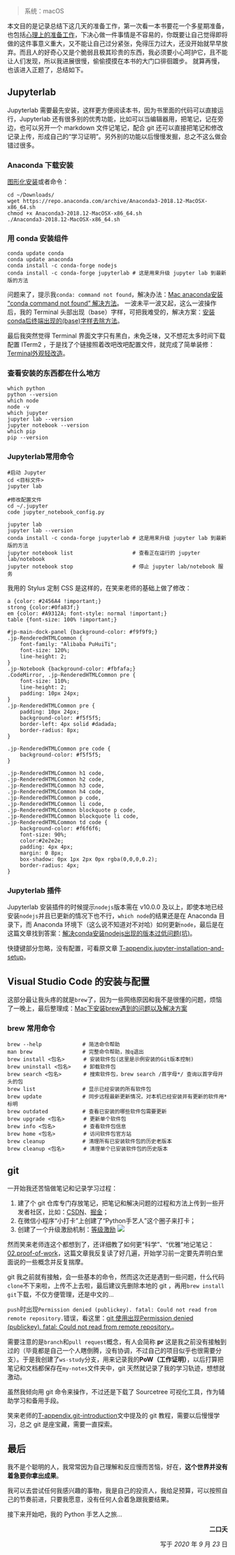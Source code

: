 >系统：macOS

本文目的是记录总结下这几天的准备工作，第一次看一本书要花一个多星期准备，也包括[心理上的准备工作](./reference-document/01.自学前的心理建设.xmind)，下决心做一件事情是不容易的，你既要让自己觉得即将做的这件事意义重大，又不能让自己过分紧张，免得压力过大，还没开始就早早放弃。而且人的好奇心又是个脆弱且极其珍贵的东西，我必须要小心呵护它，且不能让人们发现，所以我进展很慢，偷偷摸摸在本书的大门口徘徊踱步。
就算再慢，也该进入正题了，总结如下。

## Jupyterlab
Jupyterlab 需要最先安装，这样更方便阅读本书，因为书里面的代码可以直接运行，Jupyterlab 还有很多别的优秀功能，比如可以当编辑器用，把笔记，记在旁边，也可以另开一个 markdown 文件记笔记，配合 git 还可以直接把笔记和修改记录上传，形成自己的“学习证明”。另外别的功能以后慢慢发掘，总之不这么做会错过很多。

### Anaconda 下载安装
[图形化安装](https://docs.anaconda.com/anaconda/install/)或者命令：
```
cd ~/Downloads/
wget https://repo.anaconda.com/archive/Anaconda3-2018.12-MacOSX-x86_64.sh
chmod +x Anaconda3-2018.12-MacOSX-x86_64.sh
./Anaconda3-2018.12-MacOSX-x86_64.sh
```


### 用 conda 安装组件
```
conda update conda
conda update anaconda
conda install -c conda-forge nodejs
conda install -c conda-forge jupyterlab # 这是用来升级 jupyter lab 到最新版的方法
```
问题来了，提示我`conda: command not found`，解决办法：[Mac anaconda安装 “conda command not found” 解决方法](https://blog.csdn.net/wangwangstone/article/details/105056892)。
一波未平一波又起，这么一波操作后，我的 Terminal 头部出现（base）字样，可把我难受的，解决方案：[安装conda后终端出现的(base)字样去除方法](https://blog.csdn.net/weixin_40082526/article/details/108730705)。

最后我突然觉得 Terminal 界面文字只有黑白，未免乏味，又不想花太多时间下载配置 ITerm2 ，于是找了个链接照着改吧改吧配置文件，就完成了简单装修：[Terminal外观轻改造](https://blog.csdn.net/weixin_40082526/article/details/108726135)。


### 查看安装的东西都在什么地方
```
which python
python --version
which node
node -v
which jupyter
jupyter lab --version
jupyter notebook --version
which pip
pip --version
```

### Jupyterlab常用命令
```
#启动 Jupyter
cd <目标文件>
jupyter lab

#修改配置文件
cd ~/.jupyter
code jupyter_notebook_config.py

jupyter lab
jupyter lab --version
conda install -c conda-forge jupyterlab # 这是用来升级 jupyter lab 到最新版的方法
jupyter notebook list                   # 查看正在运行的 jupyter lab/notebook
jupyter notebook stop                   # 停止 jupyter lab/notebook 服务
```
我用的 Stylus 定制 CSS 是这样的，在笑来老师的基础上做了修改：
```
a {color: #2456A4 !important;}
strong {color:#0fa83f;}
em {color: #A9312A; font-style: normal !important;}
table {font-size: 100% !important;}

#jp-main-dock-panel {background-color: #f9f9f9;}
.jp-RenderedHTMLCommon {
    font-family: "Alibaba PuHuiTi"; 
    font-size: 120%;
    line-height: 2;
}
.jp-Notebook {background-color: #fbfafa;}
.CodeMirror, .jp-RenderedHTMLCommon pre {
    font-size: 110%;
    line-height: 2;
    padding: 10px 24px;
}
.jp-RenderedHTMLCommon pre {
    padding: 10px 24px;
    background-color: #f5f5f5;
    border-left: 4px solid #dadada;
    border-radius: 8px;
}

.jp-RenderedHTMLCommon pre code {
    background-color: #f5f5f5;
}

.jp-RenderedHTMLCommon h1 code,
.jp-RenderedHTMLCommon h2 code,
.jp-RenderedHTMLCommon h3 code,
.jp-RenderedHTMLCommon h4 code,
.jp-RenderedHTMLCommon p code,
.jp-RenderedHTMLCommon li code,
.jp-RenderedHTMLCommon blockquote p code,
.jp-RenderedHTMLCommon blockquote li code,
.jp-RenderedHTMLCommon td code {
    background-color: #f6f6f6;
    font-size: 90%;
    color:#2e2e2e;
    padding: 4px 4px;
    margin: 0 8px;
    box-shadow: 0px 1px 2px 0px rgba(0,0,0,0.2);
    border-radius: 4px;
}
```
### Jupyterlab 插件
Jupyterlab 安装插件的时候提示`nodejs`版本需在 v10.0.0 及以上，即使本地已经安装`nodejs`并且已更新的情况下也不行，`which node`的结果还是在 Anaconda 目录下，而 Anaconda 环境下（这么说不知道对不对哈）如何更新`node`，最后是在这篇文章找到答案：[解决conda安装nodejs出现的版本过低问题(坑)](https://blog.csdn.net/Geoffrey_Zflyee/article/details/107904583)。

快捷键部分忽略，没有配置，可看原文章 [T-appendix.jupyter-installation-and-setup](../T-appendix.jupyter-installation-and-setup.ipynb)。

## Visual Studio Code 的安装与配置
这部分最让我头疼的就是`brew`了，因为一些网络原因和我不是很懂的问题，烦恼了一晚上，最后整理成：[Mac下安装brew遇到的问题以及解决方案](https://blog.csdn.net/weixin_40082526/article/details/108665275)

### brew 常用命令
```
brew --help             # 简洁命令帮助                                   
man brew                # 完整命令帮助，按q退出
brew install <包名>      # 安装软件包(这里是示例安装的Git版本控制)
brew uninstall <包名>    # 卸载软件包
brew search <包名>       # 搜索软件包，brew search /首字母*/ 查询以首字母开头的包
brew list               # 显示已经安装的所有软件包
brew update             # 同步远程最新更新情况，对本机已经安装并有更新的软件用*标明
brew outdated           # 查看已安装的哪些软件包需要更新
brew upgrade <包名>      # 更新单个软件包
brew info <包名>         # 查看软件包信息
brew home <包名>         # 访问软件包官方站
brew cleanup            # 清理所有已安装软件包的历史老版本
brew cleanup <包名>      # 清理单个已安装软件包的历史版本
```


## git
一开始我还苦恼做笔记和记录学习过程：
1. 建了个 git 仓库专门存放笔记，把笔记和解决问题的过程和方法上传到一些开发者社区，比如：[CSDN](https://blog.csdn.net/weixin_40082526)、[掘金](https://juejin.im/user/1926000099480967)；
2. 在微信小程序“小打卡”上创建了“Python手艺人”这个圈子来打卡；
3. 创建了一个升级激励机制：[等级激励](./reference-document/02.等级激励.numbers)
    ![](https://tva1.sinaimg.cn/large/007S8ZIlly1gj0yr53iuhj30yq0ngq85.jpg)
    
然而笑来老师连这个都想到了，还详细教了如何更“科学”、“优雅”地记笔记：[02.proof-of-work](../02.proof-of-work.ipynb)，这篇文章我反复读了好几遍，开始学习前一定要先弄明白里面说的一些概念并反复揣摩。

git 我之前就有接触，会一些基本的命令，然而这次还是遇到一些问题，什么代码`clone`不下来啦，上传不上去啦，最后建议先删除本地的 git ，再用`brew install git`下载，不仅方便管理，还是中文的...

`push`时出现`Permission denied (publickey). fatal: Could not read from remote repository.`错误，看这里：[git 使用出现Permission denied (publickey). fatal: Could not read from remote repository.](https://blog.csdn.net/YanceChen2013/article/details/82218356)。

需要注意的是`branch`和`pull request`概念，有人会简称 **pr** 这是我之前没有接触到过的（毕竟都是自己一个人瞎倒腾，没有协调，不过自己的项目似乎也很需要分支）。于是我创建了`ws-study`分支，用来记录我的**PoW（工作证明）**，以后打算把笔记和文档都保存在`my-notes`文件夹中，git 天然就记录了我的学习轨迹，想想就激动。

虽然我倾向用 git 命令来操作，不过还是下载了 Sourcetree 可视化工具，作为辅助学习和备用手段。

笑来老师的[T-appendix.git-introduction](../T-appendix.git-introduction.ipynb)文中提及的 git 教程，需要以后慢慢学习，总之 git 是座宝藏，需要一直探索。

## 最后
我不是个聪明的人，我常常因为自己理解和反应慢而苦恼，好在，**这个世界并没有着急要你拿出成果**。

我可以去尝试任何我感兴趣的事物，我是自己的投资人，我给足预算，可以按照自己的节奏前进，只要我愿意，没有任何人会着急跟我要结果。

接下来开始吧，我的 Python 手艺人之旅...

<p style="text-align: right"><strong>二口夭</strong></p>
<p style="text-align: right">写于 <em>2020</em> 年 <em>9</em> 月 <em>23</em> 日</p>



